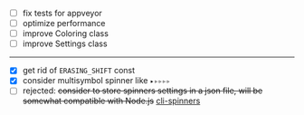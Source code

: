 

- [ ] fix tests for appveyor
- [ ] optimize performance
- [ ] improve Coloring class
- [ ] improve Settings class

---

- [x] get rid of `ERASING_SHIFT` const
- [x] consider multisymbol spinner like `▸▹▹▹▹`
- [ ] rejected: ~~consider to store spinners settings in a json file, will be somewhat compatible with Node.js~~ [cli-spinners](https://github.com/sindresorhus/cli-spinners)
